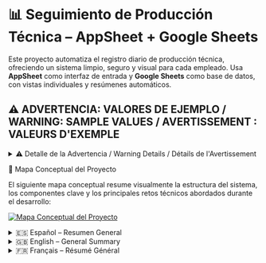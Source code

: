 # 📊 Seguimiento de Producción Técnica – AppSheet + Google Sheets

Este proyecto automatiza el registro diario de producción técnica, ofreciendo un sistema limpio, seguro y visual para cada empleado. Usa **AppSheet** como interfaz de entrada y **Google Sheets** como base de datos, con vistas individuales y resúmenes automáticos.

##  ⚠️ ADVERTENCIA: VALORES DE EJEMPLO / WARNING: SAMPLE VALUES / AVERTISSEMENT : VALEURS D'EXEMPLE

<details>
<summary> ⚠️ Detalle de la Advertencia / Warning Details / Détails de l'Avertissement</summary>

**Español:**
Por favor, tened en cuenta que todos los valores numéricos de producción (ej. REUTI, COMPLETA, AV-POST, REP, BONOS) utilizados en la hoja de cálculo de la plantilla y en los cálculos de esta aplicación son **puramente ficticios y se incluyen únicamente con fines de demostración**. Por lo tanto, los valores calculados como PUNTOS, PB y SALARIO BRUTO también son ficticios y no representan datos reales ni compensaciones económicas verdaderas.

**English:**
Please note that all numerical production values (e.g., REUTI, COMPLETA, AV-POST, REP, BONOS) used in the template spreadsheet and in the calculations within this application are **purely fictitious and included for demonstration purposes only**. Therefore, calculated values such as POINTS, PB, and GROSS SALARY are also fictitious and do not represent real-world data or actual financial compensation.

**Français:**
Veuillez noter que toutes les valeurs numériques de production (par exemple, REUTI, COMPLETA, AV-POST, REP, BONOS) utilisées dans le modèle de feuille de calcul et dans les calculs de cette application sont **purement fictives et incluses uniquement à des fins de démonstration**. Par conséquent, les les valeurs calculées telles que POINTS, PB et SALAIRE BRUT sont également fictives et ne représentent ni des données réelles ni une compensation financière réelle.
</details>

🧠 Mapa Conceptual del Proyecto

El siguiente mapa conceptual resume visualmente la estructura del sistema, los componentes clave y los principales retos técnicos abordados durante el desarrollo:

[![Mapa Conceptual del Proyecto](https://raw.githubusercontent.com/Lynphex/Personal-Projects/main/QS-Bro/MindMap_Workflow.png)](https://raw.githubusercontent.com/Lynphex/Personal-Projects/main/QS-Bro/MindMap_Workflow.png)

<details>
<summary>🇪🇸 Español – Resumen General</summary>
  Seguimiento de Producción Técnica – Proyecto con AppSheet & Google Sheets
  
  Este proyecto fue diseñado para digitalizar y automatizar el seguimiento de producción diaria de técnicos mediante la integración de Google Sheets y AppSheet, con una interfaz móvil intuitiva, seguridad por usuario y generación automática de resúmenes mensuales.

  📁 Contenidos del Repositorio

  - README.md: Este archivo, con un resumen general del proyecto.
  - informe.md: Documento técnico completo con detalles sobre la estructura, lógica, problemas encontrados y soluciones aplicadas.
  - Datos Centralizados.xlsx: Este archivo contiene la base de datos completa utilizada por AppSheet, junto con las plantillas individuales de cada técnico. Incluye una pestaña central donde se registran todos los datos (Datos Centralizados) y hojas dinámicas para cada empleado con métricas diarias automatizadas mediante fórmulas QUERY.
  - capturas_app.md: Muestra visual de la app, screenshots desde la interfaz de AppSheet

  ⚙️ Herramientas y Tecnologías Utilizadas

  - Google Sheets: Almacenamiento, fórmulas QUERY y hojas dinámicas por empleado.
  - AppSheet: Interfaz móvil para entrada de datos, resúmenes y filtros por usuario.
  - Automatización: Actualización de registros sin duplicados y cálculos personalizados.

  ✅ Funcionalidades Destacadas

  - Entrada y edición de producción diaria por parte de cada técnico.
  - Visualización personalizada diaria y mensual para cada usuario.
  - Seguridad por email ([Email Empleado] = USEREMAIL()).

    Cálculo de métricas clave: puntos, bonos, salario bruto estimado.
</details>

<details>
<summary>🇬🇧 English – General Summary</summary>
  Technical Production Tracking – AppSheet & Google Sheets Project
  
  This project was designed to digitize and automate the daily production tracking of technicians, integrating Google Sheets and AppSheet to provide a mobile-friendly interface, user-level security, and automatic monthly summaries.

  📁 Repository Contents
  
  - README.md: This file, with a general summary of the project.
  - informe.md: A full technical report detailing the system’s structure, logic, challenges, and solutions.
  - Datos Centralizados.xlsx: This spreadsheet contains the complete production database used by AppSheet, as well as individual templates for each technician. It includes a central sheet (Datos Centralizados) where all records are stored, and dynamic views for each employee showing daily metrics via QUERY formulas.
  - capturas_app.md: Visual showcase of the mobile app, with screenshots of the AppSheet interface.

  ⚙️ Tools and Technologies
  
  - Google Sheets: Storage, QUERY formulas, and employee-specific views.
  - AppSheet: Mobile interface for data input, summaries, and user-based filtering.
  - Automation: Record updates without duplicates and custom metric calculations.

  ✅ Key Features
  
  - Daily production input and editing by technicians.
  - Personalized views (daily/monthly) for each user.
  - Row-level security via [Email Empleado] = USEREMAIL().
  Metrics like points, bonuses, and estimated gross salary.
</details>

<details>
<summary>🇫🇷 Français – Résumé Général</summary>
  Suivi de Production Technique – Projet avec AppSheet & Google Sheets
  
  Ce projet a été conçu pour numériser et automatiser le suivi de production quotidien des techniciens, en combinant Google Sheets et AppSheet, avec une interface mobile conviviale, une sécurité par utilisateur, et un résumé mensuel automatique.

  📁 Contenu du Répertoire
  
  - README.md : Ce fichier, avec un résumé général du projet.
  - informe.md : Rapport technique détaillé sur la structure du système, sa logique, les problèmes rencontrés et leurs solutions.
  - Datos Centralizados.xlsx: Ce fichier Excel contient la base de données complète utilisée par AppSheet, ainsi que des modèles personnalisés pour chaque technicien. Il comprend un onglet central (Datos Centralizados) où sont enregistrées toutes les données, et des feuilles dynamiques par employé affichant leurs indicateurs quotidiens via des formules QUERY.
  - capturas_app.md: Présentation visuelle de l’application mobile, avec captures d’écran de l’interface AppSheet.

  ⚙️ Outils et Technologies
  
  - Google Sheets : Stockage, formules QUERY et vues par employé.
  - AppSheet : Interface mobile pour saisie, résumé et filtrage personnalisé.
  - Automatisation : Mise à jour des enregistrements sans doublons et calculs personnalisés.

  ✅ Fonctionnalités Clés

  - Saisie et modification quotidienne par chaque technicien.
  - Vues personnalisées (journalières/mensuelles).
  - Sécurité par ligne via [Email Empleado] = USEREMAIL().
  Calculs des points, bonus et salaire brut estimé.
